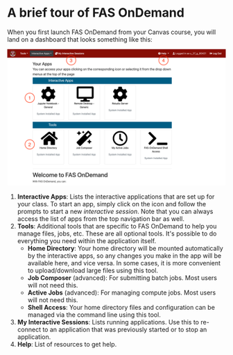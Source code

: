 # A brief tour of FAS OnDemand

When you first launch FAS OnDemand from your Canvas course, you will land on a dashboard that looks something like this:

![Dashboard screenshot](images/dashboard.png?raw=true)

1. **Interactive Apps**: Lists the interactive applications that are set up for your class. To start an app, simply click on the icon and follow the prompts to start a new *interactive session*. Note that you can always access the list of apps from the top navigation bar as well.
2. **Tools**: Additional tools that are specific to FAS OnDemand to help you manage files, jobs, etc. These are all optional tools. It's possible to do everything you need within the application itself.
    - **Home Directory**: Your home directory will be mounted automatically by the interactive apps, so any changes you make in the app will be available here, and vice versa. In some cases, it is more convenient to upload/download large files using this tool.
    - **Job Composer** (advanced): For submitting batch jobs. Most users will not need this.
    - **Active Jobs**  (advanced): For managing compute jobs. Most users will not need this.
    - **Shell Access**: Your home directory files and configuration can be managed via the command line using this tool. 
3. **My Interactive Sessions**: Lists running applications. Use this to re-connect to an application that was previously started or to stop an application.
4. **Help**: List of resources to get help.
